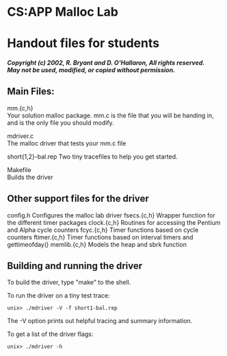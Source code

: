 
# CS:APP Malloc Lab
# Handout files for students

##### Copyright (c) 2002, R. Bryant and D. O'Hallaron, All rights reserved.<br>May not be used, modified, or copied without permission.

## Main Files:

mm.{c,h}	
	Your solution malloc package. mm.c is the file that you
	will be handing in, and is the only file you should modify.

mdriver.c	
	The malloc driver that tests your mm.c file

short{1,2}-bal.rep
	Two tiny tracefiles to help you get started. 

Makefile	
	Builds the driver

## Other support files for the driver

config.h	Configures the malloc lab driver
fsecs.{c,h}	Wrapper function for the different timer packages
clock.{c,h}	Routines for accessing the Pentium and Alpha cycle counters
fcyc.{c,h}	Timer functions based on cycle counters
ftimer.{c,h}	Timer functions based on interval timers and gettimeofday()
memlib.{c,h}	Models the heap and sbrk function

## Building and running the driver

To build the driver, type "make" to the shell.

To run the driver on a tiny test trace:

	unix> ./mdriver -V -f short1-bal.rep

The -V option prints out helpful tracing and summary information.

To get a list of the driver flags:

	unix> ./mdriver -h

